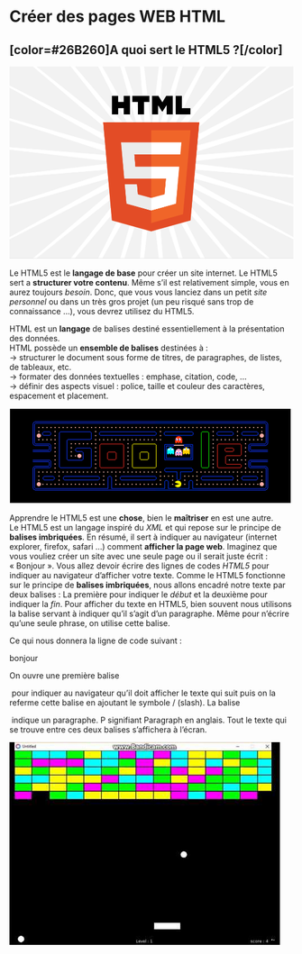 # Créer des pages WEB HTML

## [color=#26B260]A quoi sert le HTML5 ?[/color]


![HTML 5](images/html.png)


Le HTML5 est le **langage de base**  pour créer un site internet. Le HTML5 sert a **structurer votre contenu**. Même s’il est relativement simple, vous en aurez toujours _besoin_. Donc, que vous vous lanciez dans un petit _site personnel_ ou dans un très gros projet (un peu risqué sans trop de connaissance …), vous devrez utilisez du HTML5.



HTML est un **langage** de balises destiné essentiellement à la présentation des données.  
HTML possède un **ensemble de balises** destinées à :  
-> structurer le document sous forme de titres, de paragraphes, de listes, de tableaux, etc.   
-> formater des données textuelles : emphase, citation, code, ...  
-> définir des aspects visuel : police, taille et couleur des caractères, espacement et placement.  


![HTML 5](images/pack.png)



Apprendre le HTML5 est une **chose**, bien le **maîtriser** en est une autre.  
Le HTML5 est un langage inspiré du _XML_ et qui repose sur le principe de **balises imbriquées**. En résumé, il sert à indiquer au navigateur (internet explorer, firefox, safari …) comment **afficher la page web**. Imaginez que vous vouliez créer un site avec une seule page ou il serait juste écrit : « Bonjour ». Vous allez devoir écrire des lignes de codes _HTML5_ pour indiquer au navigateur d’afficher votre texte.
Comme le HTML5 fonctionne sur le principe de **balises imbriquées**, nous allons encadré notre texte par deux balises : La première pour indiquer le _début_ et la deuxième pour indiquer la _fin_. Pour afficher du texte en HTML5, bien souvent nous utilisons la balise servant à indiquer qu’il s’agit d’un paragraphe. Même pour n’écrire qu’une seule phrase, on utilise cette balise.



Ce qui nous donnera la ligne de code suivant :


  <p>bonjour</p>



On ouvre une première balise <p> pour indiquer au navigateur qu’il doit afficher le texte qui suit puis on la referme cette balise en ajoutant le symbole / (slash). La balise <p> indique un paragraphe. P signifiant Paragraph en anglais. Tout le texte qui se trouve entre ces deux balises s’affichera à l’écran.


![HTML 5](images/brique.jpg)
